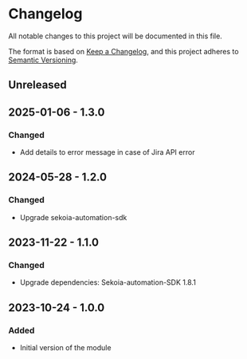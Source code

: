 # Changelog

All notable changes to this project will be documented in this file.

The format is based on [Keep a Changelog](https://keepachangelog.com/en/1.0.0/),
and this project adheres to [Semantic Versioning](https://semver.org/spec/v2.0.0.html).

## Unreleased

## 2025-01-06 - 1.3.0

### Changed

- Add details to error message in case of Jira API error

## 2024-05-28 - 1.2.0

### Changed

- Upgrade sekoia-automation-sdk

## 2023-11-22 - 1.1.0

### Changed

- Upgrade dependencies: Sekoia-automation-SDK 1.8.1

## 2023-10-24 - 1.0.0

### Added

- Initial version of the module
